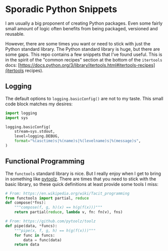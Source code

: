 # Sporadic Python Snippets

I am usually a big proponent of creating Python packages.  Even some fairly small amount of logic often benefits from being packaged, versioned and reusable.

However, there are some times you want or need to stick with just the Python standard library.  The Python standard library is huge, but there are some gaps.  This repo contains a few snippets that I've found useful.  This is in the spirit of the "common recipes" section at the bottom of the `itertools` docs: [https://docs.python.org/3/library/itertools.html#itertools-recipes](itertools recipes).


## Logging

The default options to `logging.basicConfig()` are not to my taste.  This small code block matches my desires:

```python
import logging
import sys

logging.basicConfig(
    stream=sys.stdout,
    level=logging.DEBUG,
    format="%(asctime)s|%(name)s|%(levelname)s|%(message)s",
)
```

## Functional Programming

The `functools` standard library is nice.  But I really enjoy when I get to bring in something like [pytoolz](https://github.com/pytoolz/toolz).  There are times that you need to stick with the basic library, so these quick definitions at least provide some tools I miss:

```python
# From: https://en.wikipedia.org/wiki/Tacit_programming
from functools import partial, reduce
def compose(*fns):
    """compose(f, g, h)(x) == h(g(f(x)))"""
    return partial(reduce, lambda v, fn: fn(v), fns)
```

```python
# From: https://github.com/pytoolz/toolz
def pipe(data, *funcs):
    """pipe(x, f, g, h) == h(g(f(x)))"""
    for func in funcs:
        data = func(data)
    return data
```
